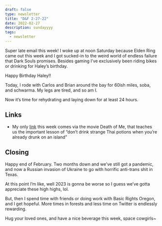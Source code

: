 ```yaml
---
draft: false
type: newsletter
title: "D&F 2-27-22"
date: 2022-02-27
description: sundayyyy
tags:
  - newsletter
---
```


Super late email this week! I woke up at noon Saturday because Elden Ring came out this week and I got sucked-in to the weird world of endless failure that Dark Souls promises. 
Besides gaming I’ve exclusively been riding bikes or drinking for Haley’s birthday. 

Happy Birthday Haley!!

Today, I rode with Carlos and Brian around the bay for 60ish miles, soba, and schwarma. My legs are tired, and so am I.

Now it’s time for rehydrating and laying down for at least 24 hours.

## Links

- My only [link](https://ajpatana.com/nam-man-prai/) this week comes via the movie Death of Me, that teaches us the important lesson of “don’t drink strange Thai potions when you’re already drunk on an island”

## Closing

Happy end of February. Two months down and we’ve still got a pandemic, and now a Russian invasion of Ukraine to go with horrific anti-trans shit in Texas.

At this point I’m like, well 2023 is gonna be worse so I guess we’ve gotta appreciate these high highs, lol. 

But, then I spend time with friends or doing work with Basic Rights Oregon, and I get hopeful. More times in forests and less time on Twitter is endlessly rewarding.

Hug your loved ones, and have a nice beverage this week, space cowgirls~  